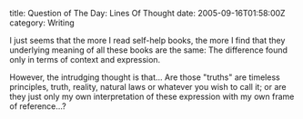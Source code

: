 title: Question of The Day: Lines Of Thought
date: 2005-09-16T01:58:00Z
category: Writing

I just seems that the more I read self-help books, the more I find that they underlying meaning of all these books are the same: The difference found only in terms of context and expression.

However, the intrudging thought is that… Are those "truths" are timeless principles, truth, reality, natural laws or whatever you wish to call it; or are they just only my own interpretation of these expression with my own frame of reference…?
